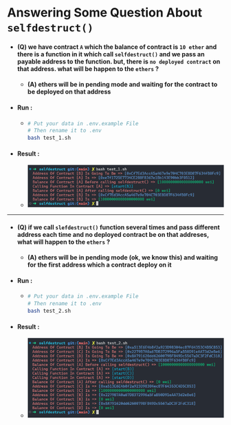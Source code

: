 # Answering Some Question About `selfdestruct()`

- #### (Q) we have contract `A` which the balance of contract is `10 ether` and there is a function in it which call `selfdestruct()` and we pass an payable address to the function. but, there is `no deployed contract` on that address. what will be happen to the `ethers` ?

    - #### (A) ethers will be in pending mode and waiting for the contract to be deployed on that address

- #### Run :
    - ```bash
      # Put your data in .env.example File
      # Then rename it to .env
      bash test_1.sh
      ```

- #### Result :
    - ![aaa](./image/test_1.png)

---

- #### (Q) if we call `slefdestruct()` function several times and pass different address each time and no deployed contract be on that addreses, what will happen to the `ethers` ?

    - #### (A) ethers will be in pending mode (ok, we know this) and waiting for the first address which a contract deploy on it

- #### Run :
    - ```bash
      # Put your data in .env.example File
      # Then rename it to .env
      bash test_2.sh
      ```

- #### Result :
    - ![aaa](./image/test_2.png)